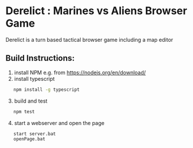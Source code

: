 # Derelict : Marines vs Aliens Browser Game
Derelict is a turn based tactical browser game including a map editor
## Build Instructions: 

1. install NPM e.g. from https://nodejs.org/en/download/
2. install typescript
```bash
   npm install -g typescript
```
3. build and test
```bash
   npm test
```
4. start a webserver and open the page
```bash
   start server.bat
   openPage.bat
```
   
